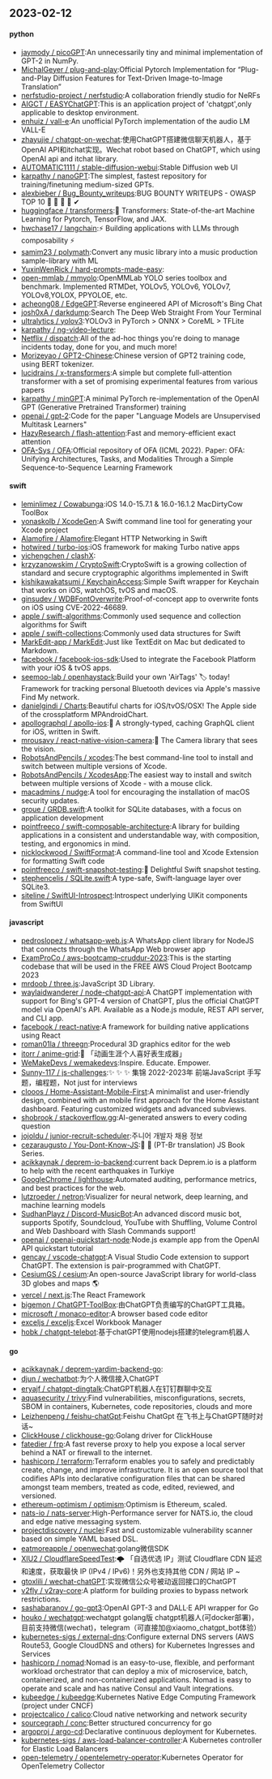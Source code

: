 ## 2023-02-12

#### python
* [jaymody / picoGPT](https://github.com/jaymody/picoGPT):An unnecessarily tiny and minimal implementation of GPT-2 in NumPy.
* [MichalGeyer / plug-and-play](https://github.com/MichalGeyer/plug-and-play):Official Pytorch Implementation for “Plug-and-Play Diffusion Features for Text-Driven Image-to-Image Translation”
* [nerfstudio-project / nerfstudio](https://github.com/nerfstudio-project/nerfstudio):A collaboration friendly studio for NeRFs
* [AIGCT / EASYChatGPT](https://github.com/AIGCT/EASYChatGPT):This is an application project of 'chatgpt',only applicable to desktop environment.
* [enhuiz / vall-e](https://github.com/enhuiz/vall-e):An unofficial PyTorch implementation of the audio LM VALL-E
* [zhayujie / chatgpt-on-wechat](https://github.com/zhayujie/chatgpt-on-wechat):使用ChatGPT搭建微信聊天机器人，基于OpenAI API和itchat实现。Wechat robot based on ChatGPT, which using OpenAI api and itchat library.
* [AUTOMATIC1111 / stable-diffusion-webui](https://github.com/AUTOMATIC1111/stable-diffusion-webui):Stable Diffusion web UI
* [karpathy / nanoGPT](https://github.com/karpathy/nanoGPT):The simplest, fastest repository for training/finetuning medium-sized GPTs.
* [alexbieber / Bug_Bounty_writeups](https://github.com/alexbieber/Bug_Bounty_writeups):BUG BOUNTY WRITEUPS - OWASP TOP 10
🔴
🔴
🔴
🔴
✔
* [huggingface / transformers](https://github.com/huggingface/transformers):🤗
Transformers: State-of-the-art Machine Learning for Pytorch, TensorFlow, and JAX.
* [hwchase17 / langchain](https://github.com/hwchase17/langchain):⚡
Building applications with LLMs through composability
⚡
* [samim23 / polymath](https://github.com/samim23/polymath):Convert any music library into a music production sample-library with ML
* [YuxinWenRick / hard-prompts-made-easy](https://github.com/YuxinWenRick/hard-prompts-made-easy):
* [open-mmlab / mmyolo](https://github.com/open-mmlab/mmyolo):OpenMMLab YOLO series toolbox and benchmark. Implemented RTMDet, YOLOv5, YOLOv6, YOLOv7, YOLOv8,YOLOX, PPYOLOE, etc.
* [acheong08 / EdgeGPT](https://github.com/acheong08/EdgeGPT):Reverse engineered API of Microsoft's Bing Chat
* [josh0xA / darkdump](https://github.com/josh0xA/darkdump):Search The Deep Web Straight From Your Terminal
* [ultralytics / yolov3](https://github.com/ultralytics/yolov3):YOLOv3 in PyTorch > ONNX > CoreML > TFLite
* [karpathy / ng-video-lecture](https://github.com/karpathy/ng-video-lecture):
* [Netflix / dispatch](https://github.com/Netflix/dispatch):All of the ad-hoc things you're doing to manage incidents today, done for you, and much more!
* [Morizeyao / GPT2-Chinese](https://github.com/Morizeyao/GPT2-Chinese):Chinese version of GPT2 training code, using BERT tokenizer.
* [lucidrains / x-transformers](https://github.com/lucidrains/x-transformers):A simple but complete full-attention transformer with a set of promising experimental features from various papers
* [karpathy / minGPT](https://github.com/karpathy/minGPT):A minimal PyTorch re-implementation of the OpenAI GPT (Generative Pretrained Transformer) training
* [openai / gpt-2](https://github.com/openai/gpt-2):Code for the paper "Language Models are Unsupervised Multitask Learners"
* [HazyResearch / flash-attention](https://github.com/HazyResearch/flash-attention):Fast and memory-efficient exact attention
* [OFA-Sys / OFA](https://github.com/OFA-Sys/OFA):Official repository of OFA (ICML 2022). Paper: OFA: Unifying Architectures, Tasks, and Modalities Through a Simple Sequence-to-Sequence Learning Framework

#### swift
* [leminlimez / Cowabunga](https://github.com/leminlimez/Cowabunga):iOS 14.0-15.7.1 & 16.0-16.1.2 MacDirtyCow ToolBox
* [yonaskolb / XcodeGen](https://github.com/yonaskolb/XcodeGen):A Swift command line tool for generating your Xcode project
* [Alamofire / Alamofire](https://github.com/Alamofire/Alamofire):Elegant HTTP Networking in Swift
* [hotwired / turbo-ios](https://github.com/hotwired/turbo-ios):iOS framework for making Turbo native apps
* [yichengchen / clashX](https://github.com/yichengchen/clashX):
* [krzyzanowskim / CryptoSwift](https://github.com/krzyzanowskim/CryptoSwift):CryptoSwift is a growing collection of standard and secure cryptographic algorithms implemented in Swift
* [kishikawakatsumi / KeychainAccess](https://github.com/kishikawakatsumi/KeychainAccess):Simple Swift wrapper for Keychain that works on iOS, watchOS, tvOS and macOS.
* [ginsudev / WDBFontOverwrite](https://github.com/ginsudev/WDBFontOverwrite):Proof-of-concept app to overwrite fonts on iOS using CVE-2022-46689.
* [apple / swift-algorithms](https://github.com/apple/swift-algorithms):Commonly used sequence and collection algorithms for Swift
* [apple / swift-collections](https://github.com/apple/swift-collections):Commonly used data structures for Swift
* [MarkEdit-app / MarkEdit](https://github.com/MarkEdit-app/MarkEdit):Just like TextEdit on Mac but dedicated to Markdown.
* [facebook / facebook-ios-sdk](https://github.com/facebook/facebook-ios-sdk):Used to integrate the Facebook Platform with your iOS & tvOS apps.
* [seemoo-lab / openhaystack](https://github.com/seemoo-lab/openhaystack):Build your own 'AirTags'
🏷
today! Framework for tracking personal Bluetooth devices via Apple's massive Find My network.
* [danielgindi / Charts](https://github.com/danielgindi/Charts):Beautiful charts for iOS/tvOS/OSX! The Apple side of the crossplatform MPAndroidChart.
* [apollographql / apollo-ios](https://github.com/apollographql/apollo-ios):📱
A strongly-typed, caching GraphQL client for iOS, written in Swift.
* [mrousavy / react-native-vision-camera](https://github.com/mrousavy/react-native-vision-camera):📸
The Camera library that sees the vision.
* [RobotsAndPencils / xcodes](https://github.com/RobotsAndPencils/xcodes):The best command-line tool to install and switch between multiple versions of Xcode.
* [RobotsAndPencils / XcodesApp](https://github.com/RobotsAndPencils/XcodesApp):The easiest way to install and switch between multiple versions of Xcode - with a mouse click.
* [macadmins / nudge](https://github.com/macadmins/nudge):A tool for encouraging the installation of macOS security updates.
* [groue / GRDB.swift](https://github.com/groue/GRDB.swift):A toolkit for SQLite databases, with a focus on application development
* [pointfreeco / swift-composable-architecture](https://github.com/pointfreeco/swift-composable-architecture):A library for building applications in a consistent and understandable way, with composition, testing, and ergonomics in mind.
* [nicklockwood / SwiftFormat](https://github.com/nicklockwood/SwiftFormat):A command-line tool and Xcode Extension for formatting Swift code
* [pointfreeco / swift-snapshot-testing](https://github.com/pointfreeco/swift-snapshot-testing):📸
Delightful Swift snapshot testing.
* [stephencelis / SQLite.swift](https://github.com/stephencelis/SQLite.swift):A type-safe, Swift-language layer over SQLite3.
* [siteline / SwiftUI-Introspect](https://github.com/siteline/SwiftUI-Introspect):Introspect underlying UIKit components from SwiftUI

#### javascript
* [pedroslopez / whatsapp-web.js](https://github.com/pedroslopez/whatsapp-web.js):A WhatsApp client library for NodeJS that connects through the WhatsApp Web browser app
* [ExamProCo / aws-bootcamp-cruddur-2023](https://github.com/ExamProCo/aws-bootcamp-cruddur-2023):This is the starting codebase that will be used in the FREE AWS Cloud Project Bootcamp 2023
* [mrdoob / three.js](https://github.com/mrdoob/three.js):JavaScript 3D Library.
* [waylaidwanderer / node-chatgpt-api](https://github.com/waylaidwanderer/node-chatgpt-api):A ChatGPT implementation with support for Bing's GPT-4 version of ChatGPT, plus the official ChatGPT model via OpenAI's API. Available as a Node.js module, REST API server, and CLI app.
* [facebook / react-native](https://github.com/facebook/react-native):A framework for building native applications using React
* [roman01la / threegn](https://github.com/roman01la/threegn):Procedural 3D graphics editor for the web
* [itorr / anime-grid](https://github.com/itorr/anime-grid):🤖
「动画生涯个人喜好表生成器」
* [WeMakeDevs / wemakedevs](https://github.com/WeMakeDevs/wemakedevs):Inspire. Educate. Empower.
* [Sunny-117 / js-challenges](https://github.com/Sunny-117/js-challenges):✨
✨
✨
集锦 2022-2023年 前端JavaScript 手写题，编程题，Not just for interviews
* [clooos / Home-Assistant-Mobile-First](https://github.com/clooos/Home-Assistant-Mobile-First):A minimalist and user-friendly design, combined with an mobile first approach for the Home Assistant dashboard. Featuring customized widgets and advanced subviews.
* [shobrook / stackoverflow.gg](https://github.com/shobrook/stackoverflow.gg):AI-generated answers to every coding question
* [jojoldu / junior-recruit-scheduler](https://github.com/jojoldu/junior-recruit-scheduler):주니어 개발자 채용 정보
* [cezaraugusto / You-Dont-Know-JS](https://github.com/cezaraugusto/You-Dont-Know-JS):📗
📒
(PT-Br translation) JS Book Series.
* [acikkaynak / deprem-io-backend](https://github.com/acikkaynak/deprem-io-backend):current back Deprem.io is a platform to help with the recent earthquakes in Turkiye
* [GoogleChrome / lighthouse](https://github.com/GoogleChrome/lighthouse):Automated auditing, performance metrics, and best practices for the web.
* [lutzroeder / netron](https://github.com/lutzroeder/netron):Visualizer for neural network, deep learning, and machine learning models
* [SudhanPlayz / Discord-MusicBot](https://github.com/SudhanPlayz/Discord-MusicBot):An advanced discord music bot, supports Spotify, Soundcloud, YouTube with Shuffling, Volume Control and Web Dashboard with Slash Commands support!
* [openai / openai-quickstart-node](https://github.com/openai/openai-quickstart-node):Node.js example app from the OpenAI API quickstart tutorial
* [gencay / vscode-chatgpt](https://github.com/gencay/vscode-chatgpt):A Visual Studio Code extension to support ChatGPT. The extension is pair-programmed with ChatGPT.
* [CesiumGS / cesium](https://github.com/CesiumGS/cesium):An open-source JavaScript library for world-class 3D globes and maps
🌎
* [vercel / next.js](https://github.com/vercel/next.js):The React Framework
* [bigemon / ChatGPT-ToolBox](https://github.com/bigemon/ChatGPT-ToolBox):由ChatGPT负责编写的ChatGPT工具箱。
* [microsoft / monaco-editor](https://github.com/microsoft/monaco-editor):A browser based code editor
* [exceljs / exceljs](https://github.com/exceljs/exceljs):Excel Workbook Manager
* [hobk / chatgpt-telebot](https://github.com/hobk/chatgpt-telebot):基于chatGPT使用nodejs搭建的telegram机器人

#### go
* [acikkaynak / deprem-yardim-backend-go](https://github.com/acikkaynak/deprem-yardim-backend-go):
* [djun / wechatbot](https://github.com/djun/wechatbot):为个人微信接入ChatGPT
* [eryajf / chatgpt-dingtalk](https://github.com/eryajf/chatgpt-dingtalk):ChatGPT机器人在钉钉群聊中交互
* [aquasecurity / trivy](https://github.com/aquasecurity/trivy):Find vulnerabilities, misconfigurations, secrets, SBOM in containers, Kubernetes, code repositories, clouds and more
* [Leizhenpeng / feishu-chatGpt](https://github.com/Leizhenpeng/feishu-chatGpt):Feishu ChatGpt 在飞书上与ChatGPT随时对话~
* [ClickHouse / clickhouse-go](https://github.com/ClickHouse/clickhouse-go):Golang driver for ClickHouse
* [fatedier / frp](https://github.com/fatedier/frp):A fast reverse proxy to help you expose a local server behind a NAT or firewall to the internet.
* [hashicorp / terraform](https://github.com/hashicorp/terraform):Terraform enables you to safely and predictably create, change, and improve infrastructure. It is an open source tool that codifies APIs into declarative configuration files that can be shared amongst team members, treated as code, edited, reviewed, and versioned.
* [ethereum-optimism / optimism](https://github.com/ethereum-optimism/optimism):Optimism is Ethereum, scaled.
* [nats-io / nats-server](https://github.com/nats-io/nats-server):High-Performance server for NATS.io, the cloud and edge native messaging system.
* [projectdiscovery / nuclei](https://github.com/projectdiscovery/nuclei):Fast and customizable vulnerability scanner based on simple YAML based DSL.
* [eatmoreapple / openwechat](https://github.com/eatmoreapple/openwechat):golang微信SDK
* [XIU2 / CloudflareSpeedTest](https://github.com/XIU2/CloudflareSpeedTest):🌩
「自选优选 IP」测试 Cloudflare CDN 延迟和速度，获取最快 IP (IPv4 / IPv6)！另外也支持其他 CDN / 网站 IP ~
* [gtoxlili / wechat-chatGPT](https://github.com/gtoxlili/wechat-chatGPT):实现微信公众号被动返回接口的ChatGPT
* [v2fly / v2ray-core](https://github.com/v2fly/v2ray-core):A platform for building proxies to bypass network restrictions.
* [sashabaranov / go-gpt3](https://github.com/sashabaranov/go-gpt3):OpenAI GPT-3 and DALL·E API wrapper for Go
* [houko / wechatgpt](https://github.com/houko/wechatgpt):wechatgpt golang版 chatgpt机器人(可docker部署)，目前支持微信(wechat)，telegram（可直接加@xiaomo_chatgpt_bot体验）
* [kubernetes-sigs / external-dns](https://github.com/kubernetes-sigs/external-dns):Configure external DNS servers (AWS Route53, Google CloudDNS and others) for Kubernetes Ingresses and Services
* [hashicorp / nomad](https://github.com/hashicorp/nomad):Nomad is an easy-to-use, flexible, and performant workload orchestrator that can deploy a mix of microservice, batch, containerized, and non-containerized applications. Nomad is easy to operate and scale and has native Consul and Vault integrations.
* [kubeedge / kubeedge](https://github.com/kubeedge/kubeedge):Kubernetes Native Edge Computing Framework (project under CNCF)
* [projectcalico / calico](https://github.com/projectcalico/calico):Cloud native networking and network security
* [sourcegraph / conc](https://github.com/sourcegraph/conc):Better structured concurrency for go
* [argoproj / argo-cd](https://github.com/argoproj/argo-cd):Declarative continuous deployment for Kubernetes.
* [kubernetes-sigs / aws-load-balancer-controller](https://github.com/kubernetes-sigs/aws-load-balancer-controller):A Kubernetes controller for Elastic Load Balancers
* [open-telemetry / opentelemetry-operator](https://github.com/open-telemetry/opentelemetry-operator):Kubernetes Operator for OpenTelemetry Collector

